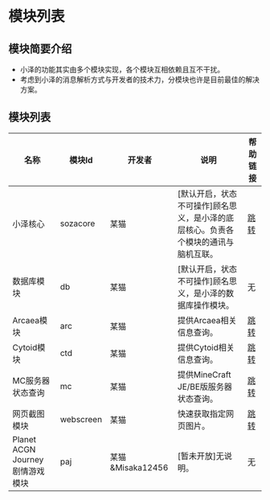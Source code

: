 # 模块列表

## 模块简要介绍
- 小泽的功能其实由多个模块实现，各个模块互相依赖且互不干扰。
- 考虑到小泽的消息解析方式与开发者的技术力，分模块也许是目前最佳的解决方案。  

## 模块列表  

| 名称 | 模块Id | 开发者 | 说明 | 帮助链接 |
|  ----  | ----  | ---- | ---- | ---- |
| 小泽核心 | sozacore | 某猫 | [默认开启，状态不可操作]顾名思义，是小泽的底层核心。负责各个模块的通讯与脑机互联。| [跳转](./) |
| 数据库模块 | db | 某猫 | [默认开启，状态不可操作]顾名思义，是小泽的数据库操作模块。| 无 |
| Arcaea模块 | arc | 某猫 | 提供Arcaea相关信息查询。| [跳转](./) |
| Cytoid模块 | ctd | 某猫 | 提供Cytoid相关信息查询。| [跳转](./) |
| MC服务器状态查询 | mc | 某猫 | 提供MineCraft JE/BE版服务器状态查询。| [跳转](./) |
| 网页截图模块 | webscreen | 某猫 | 快速获取指定网页图片。 | [跳转](./) |
| Planet ACGN Journey 剧情游戏模块 | paj | 某猫&Misaka12456 | [暂未开放]无说明。 | 无 |